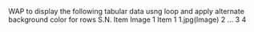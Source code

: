 WAP to display the following tabular data usng loop and apply alternate background color for rows
S.N.  Item  Image
1     Item 1 1.jpg(Image)
2     ...
3
4
